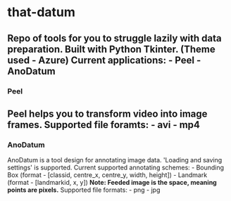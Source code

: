 # that-datum
Repo of tools for you to struggle lazily with data preparation.
Built with Python Tkinter. (Theme used - Azure)
Current applications:
    - Peel
    - AnoDatum
---
### Peel
Peel helps you to transform video into image frames.
  Supported file foramts:
      - avi
      - mp4
---
### AnoDatum
AnoDatum is a tool design for annotating image data.
'Loading and saving settings' is supported.
  Current supported annotating schemes:
      - Bounding Box (format - [classid, centre_x, centre_y, width, height])
      - Landmark (format - [landmarkid, x, y])
  **Note: Feeded image is the space, meaning points are pixels.**
  Supported file formats:
      - png
      - jpg
